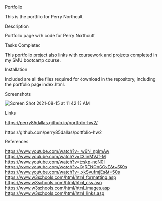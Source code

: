 Portfolio

This is the portfilio for Perry Northcutt

Description

Portfolio page with code for Perry Northcutt

Tasks Completed

This portfolio project also links with coursework and projects completed in my SMU bootcamp course.

Installation

Included are all the files required for download in the repository, including the portfolio page index.html.

Screenshots

![Screen Shot 2021-08-15 at 11 42 12 AM](https://user-images.githubusercontent.com/86323038/129494493-ba363e50-fb8e-4d6e-b957-daebe8e2a751.png)

Links

https://perry85dallas.github.io/portfolio-hw2/

https://github.com/perry85dallas/portfolio-hw2

References

https://www.youtube.com/watch?v=_w6N_nplmAw
https://www.youtube.com/watch?v=33IinMVJf-M
https://www.youtube.com/watch?v=tcskp-ncN0I
https://www.youtube.com/watch?v=KgRENOnSCxE&t=559s
https://www.youtube.com/watch?v=_xkSvufmjEs&t=50s
https://www.w3schools.com/html/html_formatting.asp
https://www.w3schools.com/html/html_css.asp
https://www.w3schools.com/html/html_images.asp
https://www.w3schools.com/html/html_links.asp
